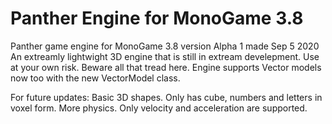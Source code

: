 # Panther Engine for MonoGame 3.8
Panther game engine for MonoGame 3.8 version Alpha 1 made Sep 5 2020
An extreamly lightwight 3D engine that is still in extream develepment. Use at your own risk. Beware all that tread here.
Engine supports Vector models now too with the new VectorModel class.

For future updates:
Basic 3D shapes. Only has cube, numbers and letters in voxel form.
More physics. Only velocity and acceleration are supported.
